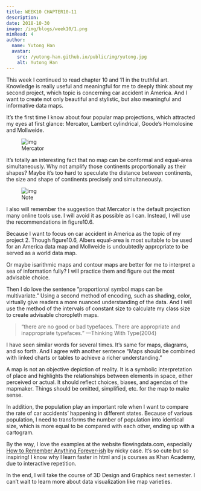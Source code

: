 ```yaml
---
title: WEEK10 CHAPTER10-11
description: 
date: 2018-10-30
image: /img/blogs/week10/1.png
minRead: 4
author:
  name: Yutong Han
  avatar:
    src: /yutong-han.github.io/public/img/yutong.jpg
    alt: Yutong Han
---
```


This week I continued to read chapter 10 and 11 in the truthful art. Knowledge is really useful and meaningful for me to deeply think about my second project, which topic is concerning car accident in America. And I want to create not only beautiful and stylistic, but also meaningful and informative data maps.

It’s the first time I know about four popular map projections, which attracted my eyes at first glance: Mercator, Lambert cylindrical, Goode’s Homolosine and Mollweide.

<figure class="blog-img-container">
  <img src="/img/blogs/week10/1.png" class="blog-img-small" alt="img" loading="lazy" />
  <figcaption class="blog-img-caption">Mercator</figcaption>
</figure>

It’s totally an interesting fact that no map can be conformal and equal-area simultaneously. Why not amplify those continents proportionally as their shapes? Maybe it’s too hard to speculate the distance between continents, the size and shape of continents precisely and simultaneously.

<figure class="blog-img-container">
  <img src="/img/blogs/week10/2.png" class="blog-img-small" alt="img" loading="lazy" />
  <figcaption class="blog-img-caption">Note</figcaption>
</figure>

I also will remember the suggestion that Mercator is the default projection many online tools use. I will avoid it as possible as I can. Instead, I will use the recommendations in figure10.6.

Because I want to focus on car accident in America as the topic of my project 2. Though figure10.6, Albers equal-area is most suitable to be used for an America data map and Mollweide is undoubtedly appropriate to be served as a world data map.

Or maybe isarithmic maps and contour maps are better for me to interpret a sea of information fully? I will practice them and figure out the most advisable choice.

Then I do love the sentence ”proportional symbol maps can be multivariate.” Using a second method of encoding, such as shading, color, virtually give readers a more nuanced understanding of the data. And I will use the method of the intervals of constant size to calculate my class size to create advisable choropleth maps.

> “there are no good or bad typefaces. There are appropriate and inappropriate typefaces.” —Thinking With Type(2004)

I have seen similar words for several times. It’s same for maps, diagrams, and so forth. And I agree with another sentence “Maps should be combined with linked charts or tables to achieve a richer understanding.”

A map is not an objective depiction of reality. It is a symbolic interpretation of place and highlights the relationships between elements in space, either perceived or actual. It should reflect choices, biases, and agendas of the mapmaker. Things should be omitted, simplified, etc. for the map to make sense.

In addition, the population play an important role when I want to compare the rate of car accidents’ happening in different states. Because of various population, I need to transforms the number of population into identical size, which is more equal to be compared with each other, ending up with a cartogram.

By the way, I love the examples at the website flowingdata.com, especially [How to Remember Anything Forever-ish](https://ncase.me/remember/) by nicky case. It’s so cute but so inspiring! I know why I learn faster in html and js courses as Khan Academy, due to interactive repetition.

In the end, I will take the course of 3D Design and Graphics next semester. I can’t wait to learn more about data visualization like map varieties.